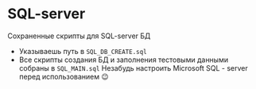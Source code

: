 # SQL-server
Сохраненные скрипты для SQL-server БД
 - Указываешь путь в `SQL_DB_CREATE.sql`
 - Все скрипты создания БД и заполнения тестовыми данными собраны в `SQL_MAIN.sql`
Незабудь настроить Microsoft SQL - server перед использованием 😉